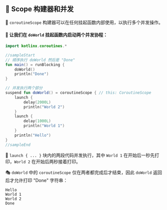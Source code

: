 ## 🌟 Scope 构建器和并发

🚀 `coroutineScope` 构建器可以在任何挂起函数内部使用，以执行多个并发操作。

#### 🔄 让我们在 `doWorld` 挂起函数内启动两个并发协程：

```kotlin
import kotlinx.coroutines.*

//sampleStart
// 顺序执行 doWorld 然后是 "Done"
fun main() = runBlocking {
    doWorld()
    println("Done")
}

// 并发执行两个部分
suspend fun doWorld() = coroutineScope { // this: CoroutineScope
    launch {
        delay(2000L)
        println("World 2")
    }
    launch {
        delay(1000L)
        println("World 1")
    }
    println("Hello")
}
//sampleEnd
```


🌈 `launch { ... }` 块内的两段代码并发执行，其中 `World 1` 在开始后一秒先打印，`World 2` 在开始后两秒接着打印。

🎭 `doWorld` 中的 `coroutineScope` 仅在两者都完成后才结束，因此 `doWorld` 返回后才允许打印 "Done" 字符串：

```text
Hello
World 1
World 2
Done
```